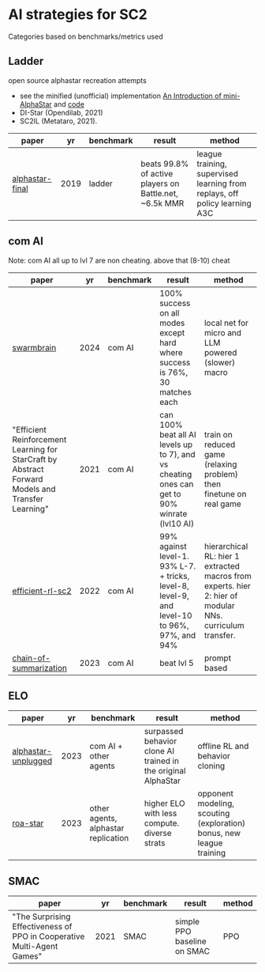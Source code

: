 
# AI strategies for SC2
Categories based on benchmarks/metrics used

## Ladder
open source alphastar recreation attempts
- see the minified (unofficial) implementation [An Introduction of mini-AlphaStar](https://arxiv.org/pdf/2104.06890.pdf) and [code](https://github.com/liuruoze/mini-AlphaStar)
-  DI-Star (Opendilab, 2021) 
- SC2IL (Metataro, 2021).

| paper                                           | yr   | benchmark | result                                                 | method                                                                     |
| ----------------------------------------------- | ---- | --------- | ------------------------------------------------------ | -------------------------------------------------------------------------- |
| [alphastar-final](../papers/alphastar-final.md) | 2019 | ladder    | beats 99.8% of active players on Battle.net, ~6.5k MMR | league training, supervised learning from replays, off policy learning A3C |


## com AI
Note: com AI all up to lvl 7 are non cheating. above that (8-10) cheat

| paper                                                                                             | yr   | benchmark | result                                                                                          | method                                                                                                   |
| ------------------------------------------------------------------------------------------------- | ---- | --------- | ----------------------------------------------------------------------------------------------- | -------------------------------------------------------------------------------------------------------- |
| [swarmbrain](../../sc2-papers/swarmbrain.md)                                                      | 2024 | com AI    | 100% success on all modes except hard where success is 76%, 30 matches each                     | local net for micro and LLM powered (slower) macro                                                       |
| "Efficient Reinforcement Learning for StarCraft by Abstract Forward Models and Transfer Learning" | 2021 | com AI    | can 100% beat all AI levels up to 7), and vs cheating ones can get to 90% winrate (lvl10 AI)    | train on reduced game (relaxing problem) then finetune on real game                                      |
| [efficient-rl-sc2](../../sc2-papers/efficient-rl-sc2.md)                                          | 2022 | com AI    | 99% against  level-1.<br>93% L-7. + tricks, level-8, level-9, and level-10 to 96%, 97%, and 94% | hierarchical RL: hier 1 extracted macros from experts. hier 2: hier of modular NNs. curriculum transfer. |
| [chain-of-summarization](../../sc2-papers/chain-of-summarization.md)                              | 2023 | com AI    | beat lvl 5                                                                                      | prompt based                                                                                             |


## ELO
| paper                                                   | yr   | benchmark                           | result                                                        | method                                                               |
| ------------------------------------------------------- | ---- | ----------------------------------- | ------------------------------------------------------------- | -------------------------------------------------------------------- |
| [alphastar-unplugged](../papers/alphastar-unplugged.md) | 2023 | com AI + other agents               | surpassed behavior clone AI trained in the original AlphaStar | offline RL and behavior cloning                                      |
| [roa-star](../../sc2-papers/roa-star.md)                | 2023 | other agents, alphastar replication | higher ELO with less compute. diverse strats                  | opponent modeling, scouting (exploration) bonus, new league training |

## SMAC
| paper | yr | benchmark | result | method |
| ---- | ---- | ---- | ---- | ---- |
| "The Surprising Effectiveness of PPO in Cooperative Multi-Agent Games" | 2021 | SMAC | simple PPO baseline on SMAC | PPO |
